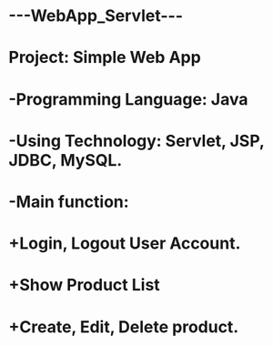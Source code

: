 # ---WebApp_Servlet---
# Project: Simple Web App
# -Programming Language: Java
# -Using Technology: Servlet, JSP, JDBC, MySQL.
# -Main function: 
#	  +Login, Logout User Account.
#	  +Show Product List
#	  +Create, Edit, Delete product.
